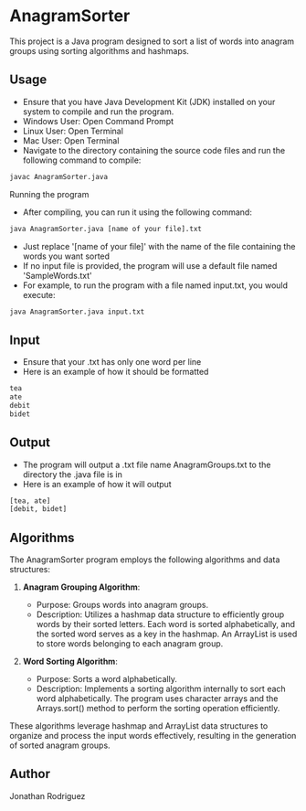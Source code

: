 # AnagramSorter
This project is a Java program designed to sort a list of words into anagram groups using sorting algorithms and hashmaps. 

## Usage
- Ensure that you have Java Development Kit (JDK) installed on your system to
  compile and run the program.
- Windows User: Open Command Prompt
- Linux User: Open Terminal
- Mac User: Open Terminal
- Navigate to the directory containing the source code files and run the following command to compile:

```bash
javac AnagramSorter.java
```

Running the program
- After compiling, you can run it using the following command: 

```bash
java AnagramSorter.java [name of your file].txt
```

- Just replace '[name of your file]' with the name of the file containing the words you want sorted
- If no input file is provided, the program will use a default file named 'SampleWords.txt'
- For example, to run the program with a file named input.txt, you would execute:

```bash
java AnagramSorter.java input.txt
```

## Input
- Ensure that your .txt has only one word per line
- Here is an example of how it should be formatted
```txt
tea
ate
debit
bidet
```

## Output
- The program will output a .txt file name AnagramGroups.txt to the directory the .java file is in
- Here is an example of how it will output
```txt
[tea, ate]
[debit, bidet]
```

## Algorithms

The AnagramSorter program employs the following algorithms and data structures:

1. **Anagram Grouping Algorithm**: 
   - Purpose: Groups words into anagram groups.
   - Description: Utilizes a hashmap data structure to efficiently group words by their sorted letters. Each word is sorted alphabetically, and the sorted word serves as a key in the hashmap. An ArrayList is used to store words belonging to each anagram group.

2. **Word Sorting Algorithm**:
   - Purpose: Sorts a word alphabetically.
   - Description: Implements a sorting algorithm internally to sort each word alphabetically. The program uses character arrays and the Arrays.sort() method to perform the sorting operation efficiently.

These algorithms leverage hashmap and ArrayList data structures to organize and process the input words effectively, resulting in the generation of sorted anagram groups.

## Author
Jonathan Rodriguez
	
